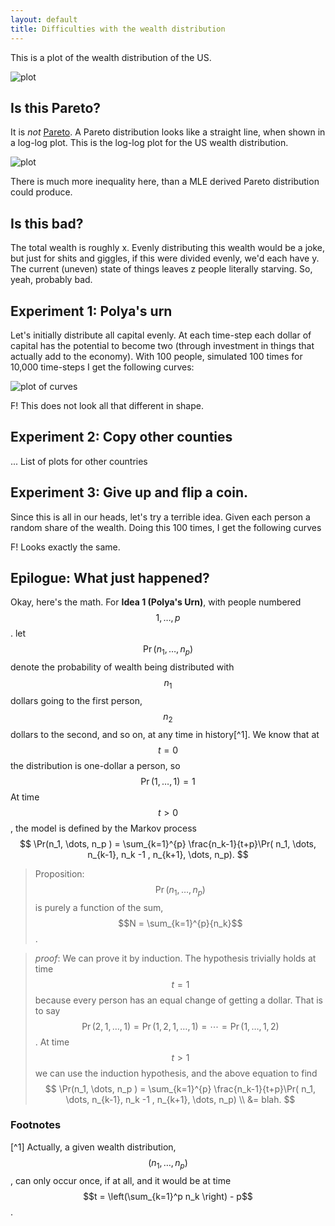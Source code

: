 ```yaml
---
layout: default
title: Difficulties with the wealth distribution
---
```


This is a plot of the wealth distribution of the US.

![plot](url)


## Is this Pareto?
It is *not* [Pareto](url).  A Pareto distribution looks like a straight line, when shown in a log-log plot.  This is the log-log plot for the US wealth distribution.

![plot](path)

There is much more inequality here, than a MLE derived Pareto distribution could produce.

## Is this bad?

The total wealth is roughly x.  Evenly distributing this wealth would be a joke, but just for shits and giggles, if this were divided evenly, we'd each have y.  The current (uneven) state of things leaves z people literally starving.  So, yeah, probably bad.

## Experiment 1: Polya's urn
Let's initially distribute all capital evenly.
At each time-step each dollar of capital has the potential to become two (through investment in things that actually add to the economy).  With 100 people, simulated 100 times for 10,000 time-steps I get the following curves:

![plot of curves](url)

F! This does not look all that different in shape.

## Experiment 2: Copy other counties

... List of plots for other countries


## Experiment 3: Give up and flip a coin.
Since this is all in our heads, let's try a terrible idea.  Given each person a random share of the wealth.
Doing this 100 times, I get the following curves

F!  Looks exactly the same.


## Epilogue: What just happened?
Okay, here's the math.  For **Idea 1 (Polya's Urn)**, with people numbered $$1,\dots,p$$.
let $$\Pr(n_1,\dots, n_p)$$ denote the probability of wealth being distributed with $$n_1$$
dollars going to the first person, $$n_2$$ dollars to the second, and so on, at any time in history[^1].
We know that at $$t=0$$ the distribution is one-dollar a person, so
$$
  \Pr( 1, \dots, 1 ) = 1
$$
At time $$t > 0$$, the model is defined by the Markov process
$$
  \Pr(n_1, \dots, n_p ) = \sum_{k=1}^{p} \frac{n_k-1}{t+p}\Pr( n_1, \dots, n_{k-1}, n_k -1 , n_{k+1}, \dots, n_p).
$$

> Proposition:  $$\Pr(n_1,\dots,n_p)$$ is purely a function of the sum, $$N = \sum_{k=1}^{p}{n_k}$$.

> *proof*: We can prove it by induction. The hypothesis trivially holds at time $$t=1$$ because every
person has an equal change of getting a dollar.
That is to say $$\Pr(2,1,\dots,1) = \Pr(1,2,1,\dots,1) = \cdots = \Pr(1,\dots, 1,2)$$.
> At time $$t>1$$ we can use the induction hypothesis, and the above equation to find
> $$
  \Pr(n_1, \dots, n_p ) = \sum_{k=1}^{p} \frac{n_k-1}{t+p}\Pr( n_1, \dots, n_{k-1}, n_k -1 , n_{k+1}, \dots, n_p) \\
    &= blah.
$$


### Footnotes
[^1] Actually, a given wealth distribution, $$(n_1, \dots, n_p)$$, can only occur once, if at all, and it would be at time $$t = \left(\sum_{k=1}^p n_k \right) - p$$.
